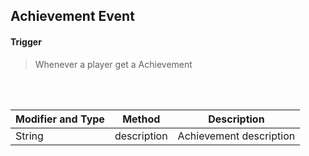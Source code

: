 ## Achievement Event


#### Trigger
> Whenever a player get a Achievement
<br>
<br>



Modifier and Type | Method | Description
------- | ------------- | -------------------------------------------------------------
String | description | Achievement description
